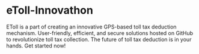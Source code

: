 # eToll-Innovathon
EToll is a part of creating an innovative GPS-based toll tax deduction mechanism. User-friendly, efficient, and secure solutions hosted on GitHub to revolutionize toll tax collection. The future of toll tax deduction is in your hands. Get started now!
